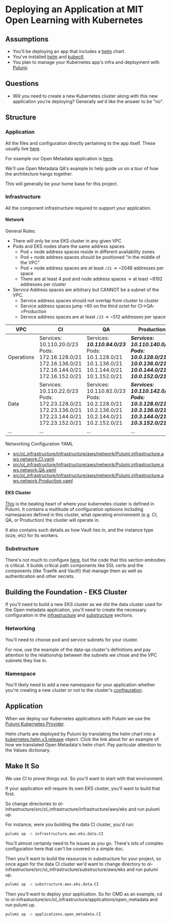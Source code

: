 # Deploying an Application at MIT Open Learning with Kubernetes

## Assumptions

- You'll be deploying an app that includes a
[helm](https://github.com/helm/helm) chart.
- You've installed [helm](https://github.com/helm/helm#install) and [kubectl](https://kubernetes.io/docs/tasks/tools/install-kubectl/).
- You plan to manage your Kubernetes app's infra and deployment with
[Pulumi](https://www.pulumi.com/).

## Questions

- Will you need to create a new Kubernetes cluster along with this new
application you're deploying? Generally we'd like the answer to be "no".

## Structure

### Application

All the files and configuration directly pertaining to the app itself. These
usually live
[here](https://github.com/mitodl/ol-infrastructure/tree/main/src/ol_infrastructure/applications).

For example our Open Metadata application is
[here](https://github.com/mitodl/ol-infrastructure/tree/main/src/ol_infrastructure/applications/open_metadata).

We'll use Open Metadata QA's example to help guide us on a tour of how the
architecture hangs together.

This will generally be your home base for this project.

### Infrastructure

All the component infrastructure required to support your application.

#### Network

General Rules:

- There will only be one EKS cluster in any given VPC
- Pods and EKS nodes share the same address spaces
    - Pod + node address spaces reside in different availability zones
    - Pod + node address spaces should be positioned "in the middle of the VPC"
    - Pod + node address spaces are at least  `/21`  -> ~2048 addresses per space
    - There are at least 4 pod and node address spaces -> at least ~8192 addresses per cluster
- Service Address spaces are arbitrary but CANNOT be a subnet of the VPC.
    - Service address spaces should not overlap from cluster to cluster
    - Service address spaces jump +60 on the third octet for CI->QA->Production
    - Service address spaces are at least `/23` -> ~512 addresses per space


| VPC | CI | QA | Production| 
|--|--|--|--|
| Operations |Services:<br/>10.110.20.0/23<br/>Pods:<br/>172.16.128.0/21<br/>172.16.136.0/21<br/>172.16.144.0/21<br/>172.16.152.0/21 | Services:<br/>***10.110.84.0/23***<br/>Pods:<br/>10.1.128.0/21<br/>10.1.136.0/21<br/>10.1.144.0/21<br/>10.1.152.0/21 | ***Services:<br/>10.110.140.0/23<br/>Pods:<br/>10.0.128.0/21<br/>10.0.136.0/21<br/>10.0.144.0/21<br/>10.0.152.0/21*** |
| Data |Services:<br/>10.110.22.0/23<br/>Pods:<br/>172.23.128.0/21<br/>172.23.136.0/21<br/>172.23.144.0/21<br/>172.23.152.0/21 | Services:<br/>10.110.82.0/23<br/>Pods:<br/>10.2.128.0/21<br/>10.2.136.0/21<br/>10.2.144.0/21<br/>10.2.152.0/21 | ***Services:<br/>10.110.142.0/23<br/>Pods:<br/>10.3.128.0/21<br/>10.3.136.0/21<br/>10.3.144.0/21<br/>10.3.152.0/21*** |
| ... | ... | ... | ... |

Networking Configuration YAML
 
 - [src/ol_infrastructure/infrastructure/aws/network/Pulumi.infrastructure.aws.network.CI.yaml](https://github.com/mitodl/ol-infrastructure/blob/main/src/ol_infrastructure/infrastructure/aws/network/Pulumi.infrastructure.aws.network.CI.yaml)
 - [src/ol_infrastructure/infrastructure/aws/network/Pulumi.infrastructure.aws.network.QA.yaml](https://github.com/mitodl/ol-infrastructure/blob/main/src/ol_infrastructure/infrastructure/aws/network/Pulumi.infrastructure.aws.network.QA.yaml)
 - [src/ol_infrastructure/infrastructure/aws/network/Pulumi.infrastructure.aws.network.Production.yaml](https://github.com/mitodl/ol-infrastructure/blob/main/src/ol_infrastructure/infrastructure/aws/network/Pulumi.infrastructure.aws.network.Production.yaml)

#### EKS Cluster

[This](https://github.com/mitodl/ol-infrastructure/blob/main/src/ol_infrastructure/infrastructure/aws/eks/Pulumi.infrastructure.aws.eks.data.QA.yaml) is the beating heart of where your kubernetes cluster is defined in Pulumi.
It contains a multitude of configuration optioons including namespaces defined
in this cluster, what operating environment (e.g. CI, QA, or Production) the
cluster will operate in.

It also contains such details as how Vault ties in, and the instance type (size,
etc) for its workers.

### Substructure

There's not much to configure
[here](https://github.com/mitodl/ol-infrastructure/blob/main/src/ol_infrastructure/substructure/aws/eks/Pulumi.substructure.aws.eks.data.QA.yaml), but the code that this section embodies is
critical. It builds critical path components like SSL certs and the components
(like Traefik and Vault!) that manage them as well as authentication and other
secrets.

## Building the Foundation - EKS Cluster

If you'll need to build a new EKS cluster as we did the data cluster used for
the Open metadata application, you'll need to create the necessary configuration
in the [infrastructure](#infrastructure) and [substructure](#substructure)
sections.

### Networking

You'll need to choose pod and service subnets for your cluster. 

For now, use the example of the data-qa
cluster's definitions and pay attention to the relationship between the subnets
we chose and the VPC subnets they live in.

### Namespace

You'll likely need to add a new namespace for your application whether you're
creating a new cluster or not to the cluster's
[configuration](https://github.com/mitodl/ol-infrastructure/blob/main/src/ol_infrastructure/infrastructure/aws/eks/Pulumi.infrastructure.aws.eks.data.CI.yaml).

## Application

When we deploy our Kubernetes applications with Pulumi we use the [Pulumi
Kubernetes Provider](https://github.com/pulumi/pulumi-kubernetes).

Helm charts are deployed by Pulumi by translating the helm chart into a
[kubernetes.helm.v3.release](https://github.com/mitodl/ol-infrastructure/blob/3321e8499509199ffd2002bd15ac255e6ce3e2c2/src/ol_infrastructure/applications/open_metadata/__main__.py#L295)
object. Click the link about for an example of how we translated Open Metadata's
helm chart. Pay particular attention to the Values dictionary.

## Make It So

We use CI to prove things out. So you'll want to start with that environment.

If your application will require its own EKS cluster, you'll want to build that
first.

So change directories to
ol-infrastructure/src/ol_infrastructure/infrastructure/aws/eks and run pulumi
up.

For instance, were you building the data CI cluster, you'd run:
```bash
pulumi up -s infrastructure.aws.eks.data.CI
```

You'll almost certainly need to fix issues as you go. There's lots of complex
configuration here that can't be covered in a simple doc.

Then you'll want to build the resources in substructure for your project, so
once again for the data CI cluster we'd want to change directory to
ol-infrastructure/src/ol_infrastructure/substructure/aws/eks and run pulumi up.

```bash
pulumi up -s substructure.aws.eks.data.CI
```

Then you'll want to deploy your application. So for OMD as an example, cd to
ol-infrastucture/src/ol_infrastructure/applications/open_metadata and run pulumi
up.

```bash
pulumi up -s applications.open_metadata.CI
```
